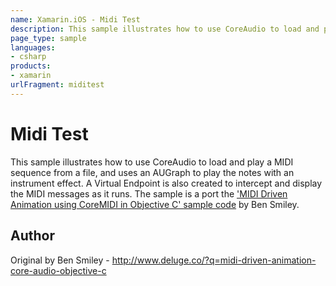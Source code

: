 ```yaml
---
name: Xamarin.iOS - Midi Test
description: This sample illustrates how to use CoreAudio to load and play a MIDI sequence from a file, and uses an AUGraph to play the notes with an instrument...
page_type: sample
languages:
- csharp
products:
- xamarin
urlFragment: miditest
---
```

# Midi Test

This sample illustrates how to use CoreAudio to load and play a MIDI sequence from a file, and uses an AUGraph to play the notes with an instrument effect.  A Virtual Endpoint is also created to intercept and display the MIDI messages as it runs.  The sample is a port the ['MIDI Driven Animation using CoreMIDI in Objective C' sample code](http://www.deluge.co/?q=midi-driven-animation-core-audio-objective-c) by Ben Smiley.

## Author

Original by Ben Smiley - http://www.deluge.co/?q=midi-driven-animation-core-audio-objective-c
